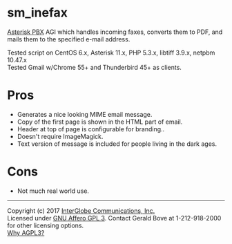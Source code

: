 # sm_inefax

[Asterisk PBX](http://asterisk.org) AGI which handles incoming faxes, converts them to PDF, and mails them to the specified e-mail address.  

Tested script on CentOS 6.x, Asterisk 11.x, PHP 5.3.x, libtiff 3.9.x, netpbm 10.47.x  
Tested Gmail w/Chrome 55+ and Thunderbird 45+ as clients.
    
# Pros
  * Generates a nice looking MIME email message.
  * Copy of the first page is shown in the HTML part of email.
  * Header at top of page is configurable for branding..
  * Doesn't require ImageMagick.
  * Text version of message is included for people living in the dark ages.
   
# Cons
   * Not much real world use.

   
---  
Copyright (c) 2017 [InterGlobe Communications, Inc.](http://nyigc.com)  
Licensed under [GNU Affero GPL 3](https://www.gnu.org/licenses/agpl.txt).  Contact Gerald Bove at 1-212-918-2000 for other licensing options.  
[Why AGPL3?](https://www.gnu.org/licenses/why-affero-gpl.html#content)  